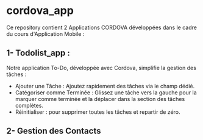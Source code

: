 # cordova_app
Ce repository contient 2 Applications CORDOVA développées dans le cadre du cours d'Application Mobile :
## 1- Todolist_app :
Notre application To-Do, développée avec Cordova, simplifie la gestion des tâches :

- Ajouter une Tâche : Ajoutez rapidement des tâches via le champ dédié.
- Catégoriser comme Terminée : Glissez une tâche vers la gauche pour la marquer comme terminée et la déplacer dans la section des tâches complètes.
- Réinitialiser : pour supprimer toutes les tâches et repartir de zéro.
## 2- Gestion des Contacts
